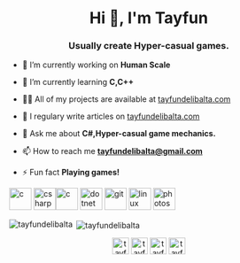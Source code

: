 <h1 align="center">Hi 👋, I'm Tayfun</h1>
<h3 align="center">Usually create Hyper-casual games.</h3>

- 🔭 I’m currently working on **Human Scale**

- 🌱 I’m currently learning **C,C++**

- 👨‍💻 All of my projects are available at [tayfundelibalta.com](tayfundelibalta.com)

- 📝 I regulary write articles on [tayfundelibalta.com](tayfundelibalta.com)

- 💬 Ask me about **C#,Hyper-casual game mechanics.**

- 📫 How to reach me **tayfundelibalta@gmail.com**

- ⚡ Fun fact **Playing games!**

<p align="left"><img src="https://img.icons8.com/ios-filled/50/000000/unity.png" alt="c" width="40" height="40"/>  <img src="https://devicons.github.io/devicon/devicon.git/icons/csharp/csharp-original.svg" alt="csharp" width="40" height="40"/><img src="https://devicons.github.io/devicon/devicon.git/icons/c/c-original.svg" alt="c" width="40" height="40"/> <img src="https://devicons.github.io/devicon/devicon.git/icons/dot-net/dot-net-original-wordmark.svg" alt="dotnet" width="40" height="40"/> <img src="https://www.vectorlogo.zone/logos/git-scm/git-scm-icon.svg" alt="git" width="40" height="40"/> <img src="https://devicons.github.io/devicon/devicon.git/icons/linux/linux-original.svg" alt="linux" width="40" height="40"/> <img src="https://devicons.github.io/devicon/devicon.git/icons/photoshop/photoshop-plain.svg" alt="photoshop" width="40" height="40"/></p>

<p><img align="left" src="https://github-readme-stats.vercel.app/api/top-langs/?username=tayfundelibalta&layout=compact&hide=html" alt="tayfundelibalta" /></p>

<p>&nbsp;<img align="center" src="https://github-readme-stats.vercel.app/api?username=tayfundelibalta&show_icons=true" alt="tayfundelibalta" /></p>

<p align="center">
<a href="https://www.linkedin.com/in/tayfundelibalta" target="blank"><img align="center" src="https://cdn.jsdelivr.net/npm/simple-icons@3.0.1/icons/linkedin.svg" alt="tayfundeli̇balta" height="30" width="30" /></a>
<a href="https://stackoverflow.com/users/12369090/tayfun-delibalta" target="blank"><img align="center" src="https://cdn.jsdelivr.net/npm/simple-icons@3.0.1/icons/stackoverflow.svg" alt="tayfun-delibalta" height="30" width="30" /></a>
<a href="https://www.youtube.com/channel/UCvHOrpLAxzxMUOAADMLGnLQ?view_as=subscriber" target="blank"><img align="center" src="https://cdn.jsdelivr.net/npm/simple-icons@3.0.1/icons/youtube.svg" alt="tayfundelibalta" height="30" width="30" /></a>
<a href="https://leetcode.com/tayfundelibalta" target="blank"><img align="center" src="https://cdn.jsdelivr.net/npm/simple-icons@3.0.1/icons/leetcode.svg" alt="tayfundelibalta" height="30" width="30" /></a>
</p>
